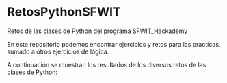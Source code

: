 # RetosPythonSFWIT
Retos de las clases de Python del programa SFWIT_Hackademy

En este repositorio podemos encontrar ejercicios y retos para las practicas, sumado a otros ejercicios de lógica.

A continuación se muestran los resultados de los diversos retos de las clases de Python:

